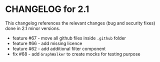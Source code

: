 CHANGELOG for 2.1
=================

This changelog references the relevant changes (bug and security fixes) done
in 2.1 minor versions.

 - feature #67 - move all github files inside `.github` folder
 - feature #66 - add missing licence
 - feature #62 - add additional filter component
 - fix #68 - add `GraphWalker` to create mocks for testing purpose
